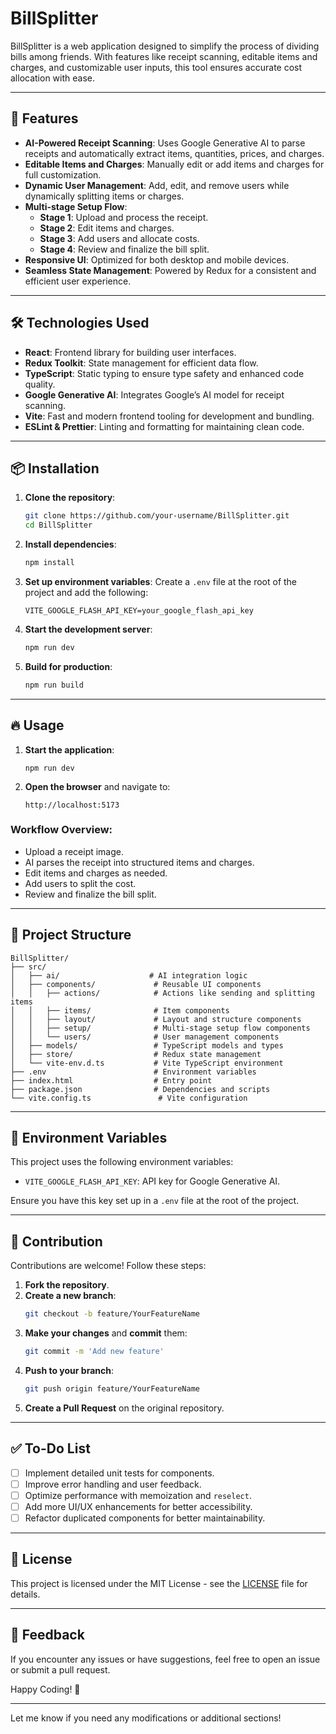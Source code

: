# BillSplitter

BillSplitter is a web application designed to simplify the process of dividing bills among friends. With features like receipt scanning, editable items and charges, and customizable user inputs, this tool ensures accurate cost allocation with ease.

---

## 🚀 Features

- **AI-Powered Receipt Scanning**: Uses Google Generative AI to parse receipts and automatically extract items, quantities, prices, and charges.
- **Editable Items and Charges**: Manually edit or add items and charges for full customization.
- **Dynamic User Management**: Add, edit, and remove users while dynamically splitting items or charges.
- **Multi-stage Setup Flow**:
  - **Stage 1**: Upload and process the receipt.
  - **Stage 2**: Edit items and charges.
  - **Stage 3**: Add users and allocate costs.
  - **Stage 4**: Review and finalize the bill split.
- **Responsive UI**: Optimized for both desktop and mobile devices.
- **Seamless State Management**: Powered by Redux for a consistent and efficient user experience.

---

## 🛠️ Technologies Used

- **React**: Frontend library for building user interfaces.
- **Redux Toolkit**: State management for efficient data flow.
- **TypeScript**: Static typing to ensure type safety and enhanced code quality.
- **Google Generative AI**: Integrates Google’s AI model for receipt scanning.
- **Vite**: Fast and modern frontend tooling for development and bundling.
- **ESLint & Prettier**: Linting and formatting for maintaining clean code.

---

## 📦 Installation

1. **Clone the repository**:
   ```sh
   git clone https://github.com/your-username/BillSplitter.git
   cd BillSplitter
   ```

2. **Install dependencies**:
   ```sh
   npm install
   ```

3. **Set up environment variables**:
   Create a `.env` file at the root of the project and add the following:
   ```env
   VITE_GOOGLE_FLASH_API_KEY=your_google_flash_api_key
   ```

4. **Start the development server**:
   ```sh
   npm run dev
   ```

5. **Build for production**:
   ```sh
   npm run build
   ```

---

## 🔥 Usage

1. **Start the application**:
   ```
   npm run dev
   ```
2. **Open the browser** and navigate to:
   ```
   http://localhost:5173
   ```

### Workflow Overview:
- Upload a receipt image.
- AI parses the receipt into structured items and charges.
- Edit items and charges as needed.
- Add users to split the cost.
- Review and finalize the bill split.

---

## 📂 Project Structure

```plaintext
BillSplitter/
├── src/
│   ├── ai/                    # AI integration logic
│   ├── components/             # Reusable UI components
│   │   ├── actions/            # Actions like sending and splitting items
│   │   ├── items/              # Item components
│   │   ├── layout/             # Layout and structure components
│   │   ├── setup/              # Multi-stage setup flow components
│   │   └── users/              # User management components
│   ├── models/                 # TypeScript models and types
│   ├── store/                  # Redux state management
│   └── vite-env.d.ts           # Vite TypeScript environment
├── .env                        # Environment variables
├── index.html                  # Entry point
├── package.json                # Dependencies and scripts
└── vite.config.ts               # Vite configuration
```

---

## 🔑 Environment Variables

This project uses the following environment variables:
- `VITE_GOOGLE_FLASH_API_KEY`: API key for Google Generative AI.

Ensure you have this key set up in a `.env` file at the root of the project.

---

## 🤝 Contribution

Contributions are welcome! Follow these steps:

1. **Fork the repository**.
2. **Create a new branch**:
   ```sh
   git checkout -b feature/YourFeatureName
   ```
3. **Make your changes** and **commit** them:
   ```sh
   git commit -m 'Add new feature'
   ```
4. **Push to your branch**:
   ```sh
   git push origin feature/YourFeatureName
   ```
5. **Create a Pull Request** on the original repository.

---

## ✅ To-Do List

- [ ] Implement detailed unit tests for components.
- [ ] Improve error handling and user feedback.
- [ ] Optimize performance with memoization and `reselect`.
- [ ] Add more UI/UX enhancements for better accessibility.
- [ ] Refactor duplicated components for better maintainability.

---

## 📝 License

This project is licensed under the MIT License - see the [LICENSE](LICENSE) file for details.

---

## 💬 Feedback

If you encounter any issues or have suggestions, feel free to open an issue or submit a pull request.

Happy Coding! 🚀

---

Let me know if you need any modifications or additional sections!